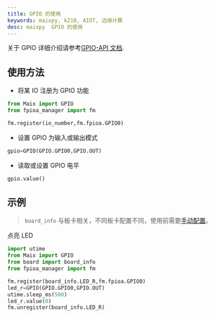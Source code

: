 ```yaml
---
title: GPIO 的使用
keywords: maixpy, k210, AIOT, 边缘计算
desc: maixpy  GPIO 的使用
---
```


关于 GPIO 详细介绍请参考[GPIO-API 文档](../../api_reference//Maix/gpio.md).

## 使用方法

* 将某 IO 注册为 GPIO 功能

```python
from Maix import GPIO
from fpioa_manager import fm

fm.register(io_number,fm.fpioa.GPIO0)
```

* 设置 GPIO 为输入或输出模式

```python
gpio=GPIO(GPIO.GPIO0,GPIO.OUT)
```

* 读取或设置 GPIO 电平

```python
gpio.value()
```

## 示例

> `board_info` 与板卡相关，不同板卡配置不同，使用前需要[手动配置](../../api_reference/builtin_py/board_info.md)。

点亮 LED

```python
import utime
from Maix import GPIO
from board import board_info
from fpioa_manager import fm

fm.register(board_info.LED_R,fm.fpioa.GPIO0)
led_r=GPIO(GPIO.GPIO0,GPIO.OUT)
utime.sleep_ms(500)
led_r.value(0)
fm.unregister(board_info.LED_R)
```